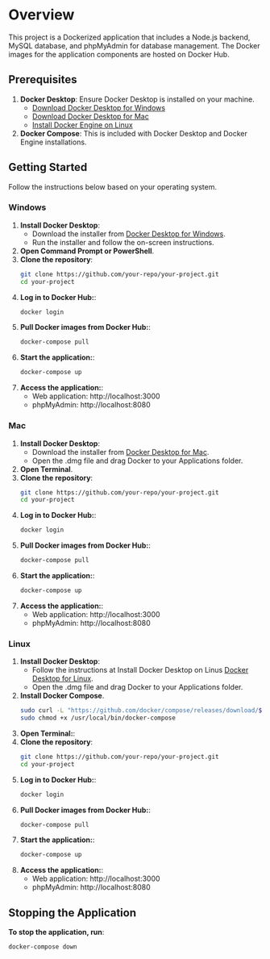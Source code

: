 # Overview

This project is a Dockerized application that includes a Node.js backend, MySQL database, and phpMyAdmin for database management. The Docker images for the application components are hosted on Docker Hub.

## Prerequisites

1. **Docker Desktop**: Ensure Docker Desktop is installed on your machine.
   * [Download Docker Desktop for Windows](https://www.docker.com/products/docker-desktop)
   * [Download Docker Desktop for Mac](https://www.docker.com/products/docker-desktop)
   * [Install Docker Engine on Linux](https://docs.docker.com/engine/install/)
2. **Docker Compose**: This is included with Docker Desktop and Docker Engine installations.

## Getting Started

Follow the instructions below based on your operating system.

### Windows

1. **Install Docker Desktop**:
   * Download the installer from [Docker Desktop for Windows](https://www.docker.com/products/docker-desktop).
   * Run the installer and follow the on-screen instructions.
2. **Open Command Prompt or PowerShell**.
3. **Clone the repository**:
   ```bash
   git clone https://github.com/your-repo/your-project.git
   cd your-project
4. **Log in to Docker Hub:**:
   ```bash
   docker login
5. **Pull Docker images from Docker Hub:**:
   ```bash
   docker-compose pull
6. **Start the application:**:
   ```bash
   docker-compose up   
7. **Access the application:**:
   * Web application: http://localhost:3000
   * phpMyAdmin: http://localhost:8080

### Mac

1. **Install Docker Desktop**:
   * Download the installer from [Docker Desktop for Mac](https://www.docker.com/products/docker-desktop).
   * Open the .dmg file and drag Docker to your Applications folder.
2. **Open Terminal**.
3. **Clone the repository**:
   ```bash
   git clone https://github.com/your-repo/your-project.git
   cd your-project
4. **Log in to Docker Hub:**:
   ```bash
   docker login
5. **Pull Docker images from Docker Hub:**:
   ```bash
   docker-compose pull
6. **Start the application:**:
   ```bash
   docker-compose up   
7. **Access the application:**:
   * Web application: http://localhost:3000
   * phpMyAdmin: http://localhost:8080

### Linux

1. **Install Docker Desktop**:
   * Follow the instructions at Install Docker Desktop on Linus [Docker Desktop for Linux](https://docs.docker.com/desktop/install/linux-install/).
   * Open the .dmg file and drag Docker to your Applications folder.
2. **Install Docker Compose**.
   ```bash
   sudo curl -L "https://github.com/docker/compose/releases/download/$(curl -s https://api.github.com/repos/docker/compose/releases/latest | grep tag_name | cut -d\" -f4)/docker-compose-$(uname -s)-$(uname -m)" -o /usr/local/bin/docker-compose
   sudo chmod +x /usr/local/bin/docker-compose
3. **Open Terminal:**:
4. **Clone the repository**:
   ```bash
   git clone https://github.com/your-repo/your-project.git
   cd your-project
5. **Log in to Docker Hub:**:
   ```bash
   docker login
5. **Pull Docker images from Docker Hub:**:
   ```bash
   docker-compose pull
6. **Start the application:**:
   ```bash
   docker-compose up   
7. **Access the application:**:
   * Web application: http://localhost:3000
   * phpMyAdmin: http://localhost:8080


## Stopping the Application

**To stop the application, run**:
   ```bash
   docker-compose down
